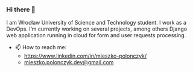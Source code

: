 ### Hi there 👋
I am Wrocław University of Science and Technology student. I work as a DevOps. I’m currently working on several projects, among others Django web application running in cloud for form and user requests processing.
- 📫 How to reach me:
  - https://www.linkedin.com/in/mieszko-polonczyk/
  - mieszko.polonczyk.dev@gmail.com
<!--
**M-Polonczyk/M-Polonczyk** is a ✨ _special_ ✨ repository because its `README.md` (this file) appears on your GitHub profile.

Here are some ideas to get you started:

- 🌱 I’m currently learning ...
- 👯 I’m looking to collaborate on ...
- 🤔 I’m looking for help with ...
-->

